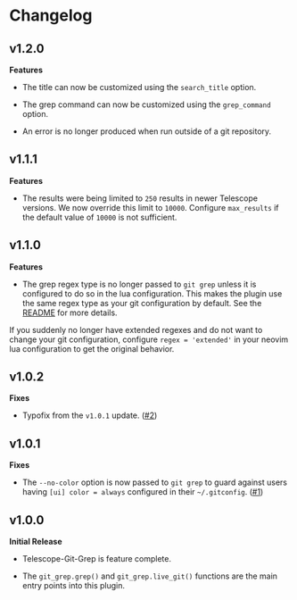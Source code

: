 # Changelog

## v1.2.0

**Features**

- The title can now be customized using the `search_title` option.

- The grep command can now be customized using the `grep_command` option.

- An error is no longer produced when run outside of a git repository.


## v1.1.1

**Features**

- The results were being limited to `250` results in newer Telescope versions.
  We now override this limit to `10000`. Configure `max_results` if the default
  value of `10000` is not sufficient.


## v1.1.0

**Features**

- The grep regex type is no longer passed to `git grep` unless it is configured to do so
  in the lua configuration. This makes the plugin use the same regex type as your git
  configuration by default. See the [README](README.md) for more details.

If you suddenly no longer have extended regexes and do not want to change your
git configuration, configure `regex = 'extended'` in your neovim lua configuration to
get the original behavior.


## v1.0.2

**Fixes**

- Typofix from the `v1.0.1` update.
  ([#2](https://github.com/davvid/telescope-git-grep.nvim/pull/2))


## v1.0.1

**Fixes**

- The `--no-color` option is now passed to `git grep` to guard against users
  having `[ui] color = always` configured in their `~/.gitconfig`.
  ([#1](https://github.com/davvid/telescope-git-grep.nvim/pull/1))


## v1.0.0

**Initial Release**

- Telescope-Git-Grep is feature complete.

- The `git_grep.grep()` and `git_grep.live_git()` functions are the
  main entry points into this plugin.
